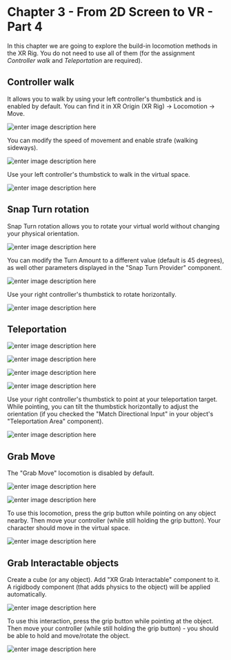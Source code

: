 # Chapter 3 - From 2D Screen to VR - Part 4

In this chapter we are going to explore the build-in locomotion methods in the XR Rig. You do not need to use all of them (for the assignment *Controller walk* and *Teleportation* are required).

## Controller walk
It allows you to walk by using your left controller's thumbstick and is enabled by default.
You can find it in XR Origin (XR Rig) -> Locomotion -> Move.

![enter image description here](https://i.imgur.com/AlYYkle.png)

You can modify the speed of movement and enable strafe (walking sideways).

![enter image description here](https://i.imgur.com/JRoeZq3.png)

Use your left controller's thumbstick to walk in the virtual space.

![enter image description here](https://i.imgur.com/hxiySFx.png)

## Snap Turn rotation

Snap Turn rotation allows you to rotate your virtual world without changing your physical orientation.

![enter image description here](https://i.imgur.com/2x4sO1s.png)

You can modify the Turn Amount to a different value (default is 45 degrees), as well other parameters displayed in the "Snap Turn Provider" component.

![enter image description here](https://i.imgur.com/3mqtaIt.png)

Use your right controller's thumbstick to rotate horizontally.

![enter image description here](https://i.imgur.com/OBnc2lu.png)

## Teleportation

![enter image description here](https://i.imgur.com/fCmKKpD.gif)

![enter image description here](https://i.imgur.com/aovvCuX.png)

![enter image description here](https://i.imgur.com/3bRrlM3.gif)

![enter image description here](https://i.imgur.com/xoYvnEt.gif)

Use your right controller's thumbstick to point at your teleportation target. While pointing, you can tilt the thumbstick horizontally to adjust the orientation (if you checked the "Match Directional Input" in your object's "Teleportation Area" component).

![enter image description here](https://i.imgur.com/C7Eyxz6.png)


## Grab Move

The "Grab Move" locomotion is disabled by default.

![enter image description here](https://i.imgur.com/IrtCbfu.png)


![enter image description here](https://i.imgur.com/yXoIWuP.png)

To use this locomotion, press the grip button while pointing on any object nearby. Then move your controller (while still holding the grip button). Your character should move in the virtual space.

![enter image description here](https://i.imgur.com/DG33LPi.png)

## Grab Interactable objects

Create a cube (or any object). Add "XR Grab Interactable" component to it. A rigidbody component (that adds physics to the object) will be applied automatically.

![enter image description here](https://i.imgur.com/SbqFjSs.png)

To use this interaction, press the grip button while pointing at the object. Then move your controller (while still holding the grip button) - you should be able to hold and move/rotate the object.

![enter image description here](https://i.imgur.com/DG33LPi.png)
